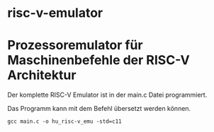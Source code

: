 # risc-v-emulator
# Prozessoremulator für Maschinenbefehle der RISC-V Architektur
Der komplette RISC-V Emulator ist in der main.c Datei programmiert.

Das Programm kann mit dem Befehl übersetzt werden können.

`gcc main.c -o hu_risc-v_emu -std=c11`
